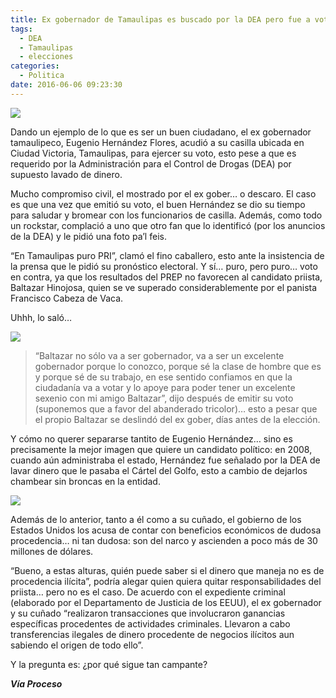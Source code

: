 ```yaml
---
title: Ex gobernador de Tamaulipas es buscado por la DEA pero fue a votar
tags:
  - DEA
  - Tamaulipas
  - elecciones
categories:
  - Politica
date: 2016-06-06 09:23:30
---
```

![](https://res.cloudinary.com/pidmx/image/upload/v1465223067/ex-gober-tamaulipas-hernandez1-860x464_qaqbrz.jpg)

Dando un ejemplo de lo que es ser un buen ciudadano, el ex gobernador tamaulipeco, Eugenio Hernández Flores, acudió a su casilla ubicada en Ciudad Victoria, Tamaulipas, para ejercer su voto, esto pese a que es requerido por la Administración para el Control de Drogas (DEA) por supuesto lavado de dinero.

Mucho compromiso civil, el mostrado por el ex gober… o descaro. El caso es que una vez que emitió su voto, el buen Hernández se dio su tiempo para saludar y bromear con los funcionarios de casilla. Además, como todo un rockstar, complació a uno que otro fan que lo identificó (por los anuncios de la DEA) y le pidió una foto pa’l feis.

“En Tamaulipas puro PRI”, clamó el fino caballero, esto ante la insistencia de la prensa que le pidió su pronóstico electoral. Y sí… puro, pero puro… voto en contra, ya que los resultados del PREP no favorecen al candidato priista, Baltazar Hinojosa, quien se ve superado considerablemente por el panista Francisco Cabeza de Vaca.

Uhhh, lo saló…

![](https://res.cloudinary.com/pidmx/image/upload/v1465223075/ex-gober-tamaulipas-hernandez_cnw2ru.jpg)

> “Baltazar no sólo va a ser gobernador, va a ser un excelente gobernador porque lo conozco, porque sé la clase de hombre que es y porque sé de su trabajo, en ese sentido confiamos en que la ciudadanía va a votar y lo apoye para poder tener un excelente sexenio con mi amigo Baltazar”, dijo después de emitir su voto (suponemos que a favor del abanderado tricolor)… esto a pesar que el propio Baltazar se deslindó del ex  gober, días antes de la elección.

Y cómo no querer separarse tantito de Eugenio Hernández… sino es precisamente la mejor imagen que quiere un candidato político: en 2008, cuando aún administraba el estado, Hernández fue señalado por la DEA de lavar dinero que le pasaba el Cártel del Golfo, esto a cambio de dejarlos chambear sin broncas en la entidad.

![](https://res.cloudinary.com/pidmx/image/upload/v1465223084/Eugenio-Hern_C3_A1ndez-tamaulipas_biwit4.jpg)

Además de lo anterior, tanto a él como a su cuñado, el gobierno de los Estados Unidos los acusa de contar con beneficios económicos de dudosa procedencia… ni tan dudosa: son del narco y ascienden a poco más de 30 millones de dólares.

“Bueno, a estas alturas, quién puede saber si el dinero que maneja no es de procedencia ilícita”, podría alegar quien quiera quitar responsabilidades del priista… pero no es el caso. De acuerdo con el expediente criminal (elaborado por el Departamento de Justicia de los EEUU), el ex gobernador y su cuñado “realizaron transacciones que involucraron ganancias específicas procedentes de actividades criminales. Llevaron a cabo transferencias ilegales de dinero procedente de negocios ilícitos aun sabiendo el origen de todo ello”.

Y la pregunta es: ¿por qué sigue tan campante?

***Vía Proceso***
